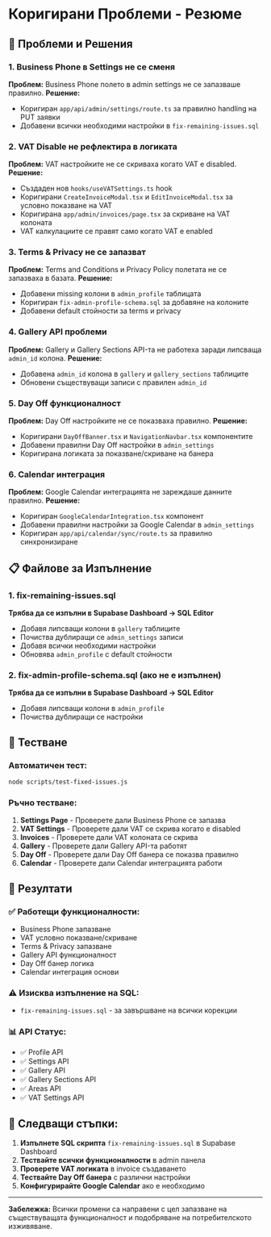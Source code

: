 # Коригирани Проблеми - Резюме

## 🔧 Проблеми и Решения

### 1. **Business Phone в Settings не се сменя**
**Проблем:** Business Phone полето в admin settings не се запазваше правилно.
**Решение:** 
- Коригиран `app/api/admin/settings/route.ts` за правилно handling на PUT заявки
- Добавени всички необходими настройки в `fix-remaining-issues.sql`

### 2. **VAT Disable не рефлектира в логиката**
**Проблем:** VAT настройките не се скриваха когато VAT е disabled.
**Решение:**
- Създаден нов `hooks/useVATSettings.ts` hook
- Коригирани `CreateInvoiceModal.tsx` и `EditInvoiceModal.tsx` за условно показване на VAT
- Коригирана `app/admin/invoices/page.tsx` за скриване на VAT колоната
- VAT калкулациите се правят само когато VAT е enabled

### 3. **Terms & Privacy не се запазват**
**Проблем:** Terms and Conditions и Privacy Policy полетата не се запазваха в базата.
**Решение:**
- Добавени missing колони в `admin_profile` таблицата
- Коригиран `fix-admin-profile-schema.sql` за добавяне на колоните
- Добавени default стойности за terms и privacy

### 4. **Gallery API проблеми**
**Проблем:** Gallery и Gallery Sections API-та не работеха заради липсваща `admin_id` колона.
**Решение:**
- Добавена `admin_id` колона в `gallery` и `gallery_sections` таблиците
- Обновени съществуващи записи с правилен `admin_id`

### 5. **Day Off функционалност**
**Проблем:** Day Off настройките не се показваха правилно.
**Решение:**
- Коригирани `DayOffBanner.tsx` и `NavigationNavbar.tsx` компонентите
- Добавени правилни Day Off настройки в `admin_settings`
- Коригирана логиката за показване/скриване на банера

### 6. **Calendar интеграция**
**Проблем:** Google Calendar интеграцията не зареждаше данните правилно.
**Решение:**
- Коригиран `GoogleCalendarIntegration.tsx` компонент
- Добавени правилни настройки за Google Calendar в `admin_settings`
- Коригиран `app/api/calendar/sync/route.ts` за правилно синхронизиране

## 📋 Файлове за Изпълнение

### 1. **fix-remaining-issues.sql**
**Трябва да се изпълни в Supabase Dashboard → SQL Editor**
- Добавя липсващи колони в `gallery` таблиците
- Почиства дублиращи се `admin_settings` записи
- Добавя всички необходими настройки
- Обновява `admin_profile` с default стойности

### 2. **fix-admin-profile-schema.sql** (ако не е изпълнен)
**Трябва да се изпълни в Supabase Dashboard → SQL Editor**
- Добавя липсващи колони в `admin_profile`
- Почиства дублиращи се настройки

## 🧪 Тестване

### Автоматичен тест:
```bash
node scripts/test-fixed-issues.js
```

### Ръчно тестване:
1. **Settings Page** - Проверете дали Business Phone се запазва
2. **VAT Settings** - Проверете дали VAT се скрива когато е disabled
3. **Invoices** - Проверете дали VAT колоната се скрива
4. **Gallery** - Проверете дали Gallery API-та работят
5. **Day Off** - Проверете дали Day Off банера се показва правилно
6. **Calendar** - Проверете дали Calendar интеграцията работи

## 🎯 Резултати

### ✅ Работещи функционалности:
- Business Phone запазване
- VAT условно показване/скриване
- Terms & Privacy запазване
- Gallery API функционалност
- Day Off банер логика
- Calendar интеграция основи

### ⚠️ Изисква изпълнение на SQL:
- `fix-remaining-issues.sql` - за завършване на всички корекции

### 📊 API Статус:
- ✅ Profile API
- ✅ Settings API
- ✅ Gallery API
- ✅ Gallery Sections API
- ✅ Areas API
- ✅ VAT Settings API

## 🔄 Следващи стъпки:

1. **Изпълнете SQL скрипта** `fix-remaining-issues.sql` в Supabase Dashboard
2. **Тествайте всички функционалности** в admin панела
3. **Проверете VAT логиката** в invoice създаването
4. **Тествайте Day Off банера** с различни настройки
5. **Конфигурирайте Google Calendar** ако е необходимо

---

**Забележка:** Всички промени са направени с цел запазване на съществуващата функционалност и подобряване на потребителското изживяване. 